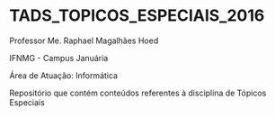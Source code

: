 # TADS_TOPICOS_ESPECIAIS_2016

Professor Me. Raphael Magalhães Hoed

IFNMG - Campus Januária

Área de Atuação: Informática

Repositório que contém conteúdos referentes à disciplina de Tópicos Especiais
